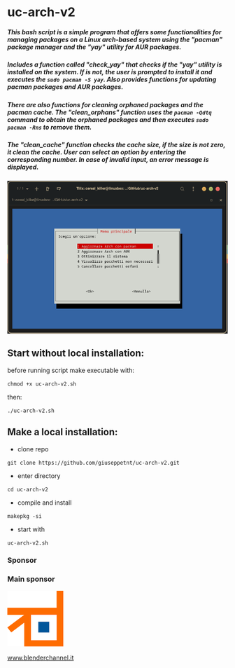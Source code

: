 # uc-arch-v2

##### This bash script is a simple program that offers some functionalities for managing packages on a Linux arch-based system using the "pacman" package manager and the "yay" utility for AUR packages. 

##### Includes a function called "check_yay" that checks if the "yay" utility is installed on the system. If  is not, the user is prompted to install it and executes the `sudo pacman -S yay`. Also provides functions for updating pacman packages and AUR packages. 

##### There are also functions for cleaning orphaned packages and the pacman cache. The "clean_orphans" function uses the `pacman -Qdtq` command to obtain the orphaned packages and then executes `sudo pacman -Rns` to remove them. 

##### The "clean_cache" function checks the cache size, if the size is not zero, it clean the cache. User can select an option by entering the corresponding number. In case of invalid input, an error message is displayed.


![alt text](img1.png)

## Start without local installation:

before running script make executable with:

```
chmod +x uc-arch-v2.sh
```

then:

```
./uc-arch-v2.sh
```

## Make a local installation:

- clone  repo
```
git clone https://github.com/giuseppetnt/uc-arch-v2.git
```

- enter  directory
```
cd uc-arch-v2
```

- compile and install
```
makepkg -si
```

- start with
```
uc-arch-v2.sh
```


### Sponsor

### Main sponsor

![alt text](Blenderchannel.png)

www.blenderchannel.it